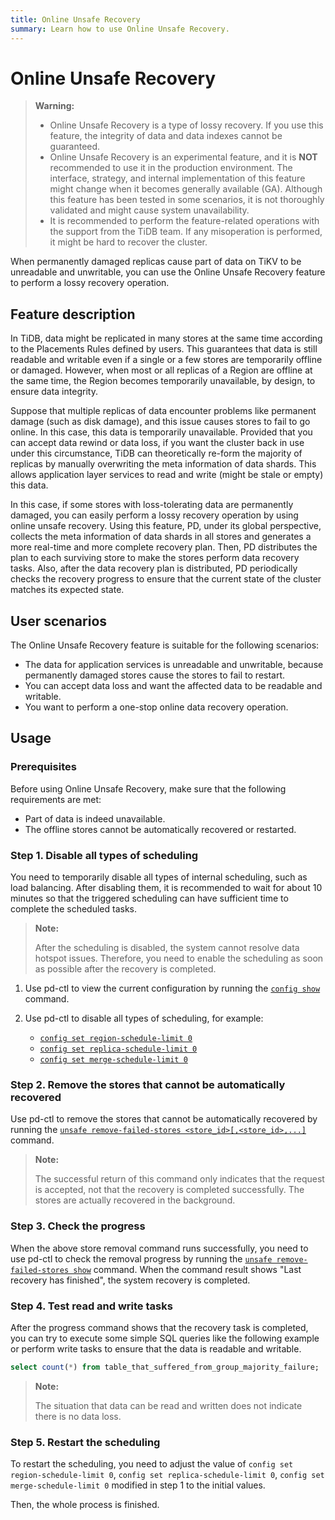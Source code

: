 ```yaml
---
title: Online Unsafe Recovery
summary: Learn how to use Online Unsafe Recovery.
---
```


# Online Unsafe Recovery

> **Warning:**
>
> - Online Unsafe Recovery is a type of lossy recovery. If you use this feature, the integrity of data and data indexes cannot be guaranteed.
> - Online Unsafe Recovery is an experimental feature, and it is **NOT** recommended to use it in the production environment. The interface, strategy, and internal implementation of this feature might change when it becomes generally available (GA). Although this feature has been tested in some scenarios, it is not thoroughly validated and might cause system unavailability.
> - It is recommended to perform the feature-related operations with the support from the TiDB team. If any misoperation is performed, it might be hard to recover the cluster.

When permanently damaged replicas cause part of data on TiKV to be unreadable and unwritable, you can use the Online Unsafe Recovery feature to perform a lossy recovery operation.

## Feature description

In TiDB, data might be replicated in many stores at the same time according to the Placements Rules defined by users. This guarantees that data is still readable and writable even if a single or a few stores are temporarily offline or damaged. However, when most or all replicas of a Region are offline at the same time, the Region becomes temporarily unavailable, by design, to ensure data integrity.

Suppose that multiple replicas of data encounter problems like permanent damage (such as disk damage), and this issue causes stores to fail to go online. In this case, this data is temporarily unavailable. Provided that you can accept data rewind or data loss, if you want the cluster back in use under this circumstance, TiDB can theoretically re-form the majority of replicas by manually overwriting the meta information of data shards. This allows application layer services to read and write (might be stale or empty) this data.

In this case, if some stores with loss-tolerating data are permanently damaged, you can easily perform a lossy recovery operation by using online unsafe recovery. Using this feature, PD, under its global perspective, collects the meta information of data shards in all stores and generates a more real-time and more complete recovery plan. Then, PD distributes the plan to each surviving store to make the stores perform data recovery tasks. Also, after the data recovery plan is distributed, PD periodically checks the recovery progress to ensure that the current state of the cluster matches its expected state.

## User scenarios

The Online Unsafe Recovery feature is suitable for the following scenarios:

* The data for application services is unreadable and unwritable, because permanently damaged stores cause the stores to fail to restart.
* You can accept data loss and want the affected data to be readable and writable.
* You want to perform a one-stop online data recovery operation.

## Usage

### Prerequisites

Before using Online Unsafe Recovery, make sure that the following requirements are met:

* Part of data is indeed unavailable.
* The offline stores cannot be automatically recovered or restarted.

### Step 1. Disable all types of scheduling

You need to temporarily disable all types of internal scheduling, such as load balancing. After disabling them, it is recommended to wait for about 10 minutes so that the triggered scheduling can have sufficient time to complete the scheduled tasks.

> **Note:**
>
> After the scheduling is disabled, the system cannot resolve data hotspot issues. Therefore, you need to enable the scheduling as soon as possible after the recovery is completed.

1. Use pd-ctl to view the current configuration by running the [`config show`](/pd-control.md#config-show--set-option-value--placement-rules) command.
2. Use pd-ctl to disable all types of scheduling, for example:

    * [`config set region-schedule-limit 0`](/pd-control.md#config-show--set-option-value--placement-rules)
    * [`config set replica-schedule-limit 0`](/pd-control.md#config-show--set-option-value--placement-rules)
    * [`config set merge-schedule-limit 0`](/pd-control.md#config-show--set-option-value--placement-rules)

### Step 2. Remove the stores that cannot be automatically recovered

Use pd-ctl to remove the stores that cannot be automatically recovered by running the [`unsafe remove-failed-stores <store_id>[,<store_id>,...]`](/pd-control.md#unsafe-remove-failed-stores-store-ids--show--history) command.

> **Note:**
>
> The successful return of this command only indicates that the request is accepted, not that the recovery is completed successfully. The stores are actually recovered in the background.

### Step 3. Check the progress

When the above store removal command runs successfully, you need to use pd-ctl to check the removal progress by running the [`unsafe remove-failed-stores show`](/pd-control.md#config-show--set-option-value--placement-rules) command. When the command result shows "Last recovery has finished", the system recovery is completed.

### Step 4. Test read and write tasks

After the progress command shows that the recovery task is completed, you can try to execute some simple SQL queries like the following example or perform write tasks to ensure that the data is readable and writable.

```sql
select count(*) from table_that_suffered_from_group_majority_failure;
```

> **Note:**
>
> The situation that data can be read and written does not indicate there is no data loss.

### Step 5. Restart the scheduling

To restart the scheduling, you need to adjust the value of `config set region-schedule-limit 0`, `config set replica-schedule-limit 0`, `config set merge-schedule-limit 0` modified in step 1 to the initial values.

Then, the whole process is finished.
